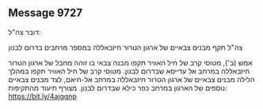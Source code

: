 ## Message 9727

דובר צה"ל:

צה"ל תקף מבנים צבאיים של ארגון הטרור חיזבאללה במספר מרחבים בדרום לבנון

אמש (ב'), מטוסי קרב של חיל האוויר תקפו מבנה צבאי בו זוהה מחבל של ארגון הטרור חיזבאללה במרחב אל עדייסא שבדרום לבנון. 
מטוסי קרב של חיל האוויר תקפו במהלך הלילה מבנים צבאיים של ארגון הטרור חיזבאללה במרחב אל-חיאם, לצד מבנים צבאיים נוספים של הארגון במרחב כפר כילא שבדרום לבנון.
מצורף תיעוד מהתקיפות: https://bit.ly/4ajqqnp

